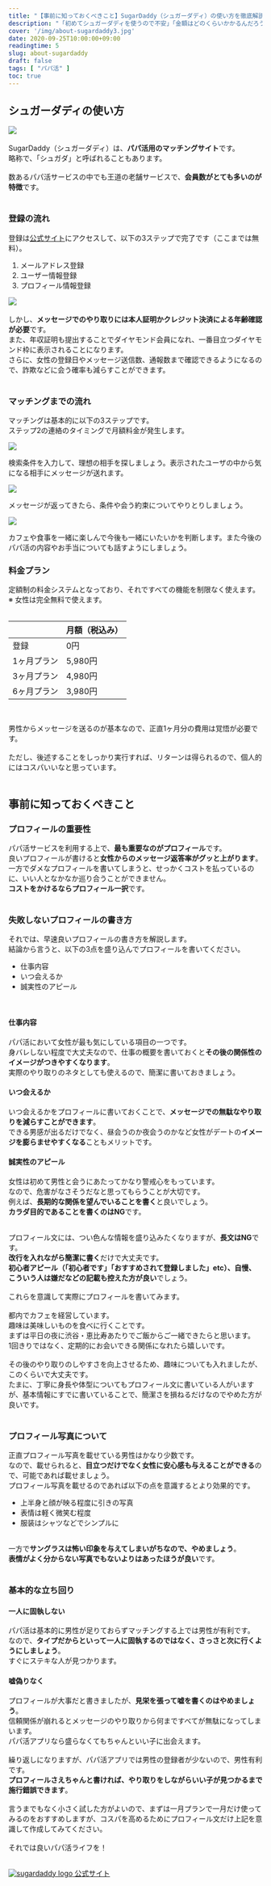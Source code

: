 ```yaml
---
title: "【事前に知っておくべきこと】SugarDaddy（シュガーダディ）の使い方を徹底解説 - 男性向け"
description: "「初めてシュガーダディを使うので不安」「金額はどのくらいかかるんだろう」「事前に知っておいた方がいいことがあれば知りたい」という男性に向けて、シュガーダディの使い方から、料金体系、事前に知っておくべきことを徹底解説します。"
cover: '/img/about-sugardaddy3.jpg'
date: 2020-09-25T10:00:00+09:00
readingtime: 5
slug: about-sugardaddy
draft: false
tags: [ "パパ活" ]
toc: true
---
```


## シュガーダディの使い方
<img src="/img/about-sugardaddy.jpg" /><br>
<br>
SugarDaddy（シュガーダディ）は、<b class="marker_yellow">パパ活用のマッチングサイト</b>です。<br>
略称で、「シュガダ」と呼ばれることもあります。<br>
<br>
数あるパパ活サービスの中でも王道の老舗サービスで、<b class="marker_yellow">会員数がとても多いのが特徴</b>です。<br>
<br>

### 登録の流れ
登録は<a onclick="window.gtag('event', 'conversion', { send_to: ['AW-579668701/yVg_CI3U2eIBEN2VtJQC']})" href="https://af.sugardaddy.jp/a?af_id=16026681045796&s_id=639" target="_blank" rel="nofollow">公式サイト</a>にアクセスして、以下の3ステップで完了です（ここまでは無料）。<br>
<ol class="summary">
  <li>メールアドレス登録</li>
  <li>ユーザー情報登録</li>
  <li>プロフィール情報登録</li>
</ol>

<img src="/img/sugardaddy-register.png" /><br>
<br>
しかし、<b class="marker_yellow">メッセージでのやり取りには本人証明かクレジット決済による年齢確認が必要</b>です。<br>
また、年収証明も提出することでダイヤモンド会員になれ、一番目立つダイヤモンド枠に表示されることになります。<br>
さらに、女性の登録日やメッセージ送信数、通報数まで確認できるようになるので、詐欺などに会う確率も減らすことができます。<br>
<br>

### マッチングまでの流れ
マッチングは基本的に以下の3ステップです。<br>
ステップ2の連絡のタイミングで月額料金が発生します。<br>
<div class="clearfix flow">
  <div class="step">
    <img src="/img/sugardaddy-step1.png" />
    <p>検索条件を入力して、理想の相手を探しましょう。表示されたユーザの中から気になる相手にメッセージが送れます。</p>
  </div>
  <div class="step">
    <img src="/img/sugardaddy-step2.png" />
    <p>メッセージが返ってきたら、条件や会う約束についてやりとりしましょう。</p>
  </div>
  <div class="step">
    <img src="/img/sugardaddy-step3.png" />
    <p>カフェや食事を一緒に楽しんで今後も一緒にいたいかを判断します。また今後のパパ活の内容やお手当についても話すようにしましょう。</p>
  </div>
</div>

### 料金プラン
定額制の料金システムとなっており、それですべての機能を制限なく使えます。<br>
※ 女性は完全無料で使えます。<br>
<br>
<table>
  <thead>
    <tr class="border-none">
    <th class="border-none"></th>
    <th class="">月額（税込み）</th>
    </tr>
  </thead>
  <tbody>
    <tr>
      <td class="black">登録</td>
      <td>0円</td>
    </tr>
    <tr>
      <td class="black">1ヶ月プラン</td>
      <td>5,980円</td>
    </tr>
    <tr>
      <td class="black">3ヶ月プラン</td>
      <td>4,980円</td>
    </tr>
    <tr>
      <td class="black">6ヶ月プラン</td>
      <td>3,980円</td>
    </tr>
  </tbody>
</table>
<br>

男性からメッセージを送るのが基本なので、正直1ヶ月分の費用は覚悟が必要です。<br>
<br>
ただし、後述することをしっかり実行すれば、リターンは得られるので、個人的にはコスパいいなと思っています。<br>
<br>

## 事前に知っておくべきこと

### プロフィールの重要性
パパ活サービスを利用する上で、<b class="marker_yellow">最も重要なのがプロフィール</b>です。<br>
良いプロフィールが書けると<b class="marker_yellow">女性からのメッセージ返答率がグッと上がります</b>。<br>
一方でダメなプロフィールを書いてしまうと、せっかくコストを払っているのに、いい人となかなか巡り合うことができません。<br>
<b class="marker_yellow">コストをかけるならプロフィール一択</b>です。<br>
<br>

### 失敗しないプロフィールの書き方
それでは、早速良いプロフィールの書き方を解説します。<br>
結論から言うと、以下の3点を盛り込んでプロフィールを書いてください。<br>
<ul class="summary">
  <li>仕事内容</li>
  <li>いつ会えるか</li>
  <li>誠実性のアピール</li>
</ul>
<br>

#### 仕事内容
パパ活において女性が最も気にしている項目の一つです。<br>
身バレしない程度で大丈夫なので、仕事の概要を書いておくと<b class="marker_yellow">その後の関係性のイメージがつきやすくなります</b>。<br>
実際のやり取りのネタとしても使えるので、簡潔に書いておきましょう。<br>

#### いつ会えるか
いつ会えるかをプロフィールに書いておくことで、<b class="marker_yellow">メッセージでの無駄なやり取りを減らすことができます</b>。<br>
できる男感が出るだけでなく、昼会うのか夜会うのかなど女性がデートの<b class="marker_yellow">イメージを膨らませやすくなる</b>こともメリットです。<br>

#### 誠実性のアピール
女性は初めて男性と会うにあたってかなり警戒心をもっています。<br>
なので、危害がなさそうだなと思ってもらうことが大切です。<br>
例えば、<b class="marker_yellow">長期的な関係を望んでいることを書く</b>と良いでしょう。<br>
<b class="marker_yellow">カラダ目的であることを書くのはNG</b>です。<br>

<br>
プロフィール文には、つい色んな情報を盛り込みたくなりますが、<b class="marker_yellow">長文はNG</b>です。<br>
<b class="marker_yellow">改行を入れながら簡潔に書く</b>だけで大丈夫です。<br>
<b class="marker_yellow">初心者アピール（「初心者です」「おすすめされて登録しました」etc）、自慢、こういう人は嫌だなどの記載も控えた方が良い</b>でしょう。<br>
<br>
これらを意識して実際にプロフィールを書いてみます。<br>
<br>
<div class="pre">
  都内でカフェを経営しています。<br>
  趣味は美味しいものを食べに行くことです。<br>
  まずは平日の夜に渋谷・恵比寿あたりでご飯からご一緒できたらと思います。<br>
  1回きりではなく、定期的にお会いできる関係になれたら嬉しいです。
</div>
<br>
その後のやり取りのしやすさを向上させるため、趣味についても入れましたが、このくらいで大丈夫です。<br>
たまに、丁寧に身長や体型についてもプロフィール文に書いている人がいますが、基本情報にすでに書いていることで、簡潔さを損ねるだけなのでやめた方が良いです。<br>
<br>

### プロフィール写真について
正直プロフィール写真を載せている男性はかなり少数です。<br>
なので、載せられると、<b class="marker_yellow">目立つだけでなく女性に安心感も与えることができる</b>ので、可能であれば載せましょう。<br>
プロフィール写真を載せるのであれば以下の点を意識するとより効果的です。<br>
<ul class="summary">
  <li>上半身と顔が映る程度に引きの写真</li>
  <li>表情は軽く微笑む程度</li>
  <li>服装はシャツなどでシンプルに</li>
</ul>
<br>
一方で<b class="marker_yellow">サングラスは怖い印象を与えてしまいがちなので、やめましょう</b>。<br>
<b class="marker_yellow">表情がよく分からない写真でもないよりはあったほうが良い</b>です。<br>
<br>

### 基本的な立ち回り

#### 一人に固執しない

パパ活は基本的に男性が足りておらずマッチングする上では男性が有利です。<br>
なので、<b class="marker_yellow">タイプだからといって一人に固執するのではなく、さっさと次に行くようにしましょう</b>。<br>
すぐにステキな人が見つかります。<br>

#### 嘘偽りなく

プロフィールが大事だと書きましたが、<b class="marker_yellow">見栄を張って嘘を書くのはやめましょう</b>。<br>
信頼関係が崩れるとメッセージのやり取りから何まですべてが無駄になってしまいます。<br>
パパ活アプリなら盛らなくてもちゃんといい子に出会えます。<br>
<br>
繰り返しになりますが、パパ活アプリでは男性の登録者が少ないので、男性有利です。<br>
<b class="marker_yellow">プロフィールさえちゃんと書ければ、やり取りをしながらいい子が見つかるまで施行錯誤できます</b>。<br>
<br>
言うまでもなく小さく試した方がよいので、まずは一月プランで一月だけ使ってみるのをおすすめしますが、コスパを高めるためにプロフィール文だけ上記を意識して作成してみてください。<br>
<br>
それでは良いパパ活ライフを！<br>
<br>

<div class="sticky-area sugardaddy">
  <a onclick="window.gtag('event', 'conversion', { send_to: ['AW-579668701/iIjACMPX2eIBEN2VtJQC']})" href="https://af.sugardaddy.jp/a?af_id=16026681045796&s_id=639" target="_blank" rel="nofollow">
    <img src='/img/sugardaddy_logo.png' alt='sugardaddy logo' />
    公式サイト
  </a>
</div>
